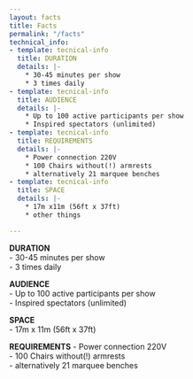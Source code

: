 ```yaml
---
layout: facts
title: Facts
permalink: "/facts"
technical_info:
- template: tecnical-info
  title: DURATION
  details: |-
    * 30-45 minutes per show
    * 3 times daily
- template: tecnical-info
  title: AUDIENCE
  details: |-
    * Up to 100 active participants per show
    * Inspired spectators (unlimited)
- template: tecnical-info
  title: REQUIREMENTS
  details: |-
    * Power connection 220V
    * 100 Chairs without(!) armrests
    * alternatively 21 marquee benches
- template: tecnical-info
  title: SPACE
  details: |-
    * 17m x11m (56ft x 37ft)
    * other things

---
```

**DURATION**  
\- 30-45 minutes per show  
\- 3 times daily

**AUDIENCE**  
\- Up to 100 active participants per show  
\- Inspired spectators (unlimited)

**SPACE**  
\- 17m x 11m (56ft x 37ft)

**REQUIREMENTS**
\- Power connection 220V  
\- 100 Chairs without(!) armrests  
\- alternatively 21 marquee benches